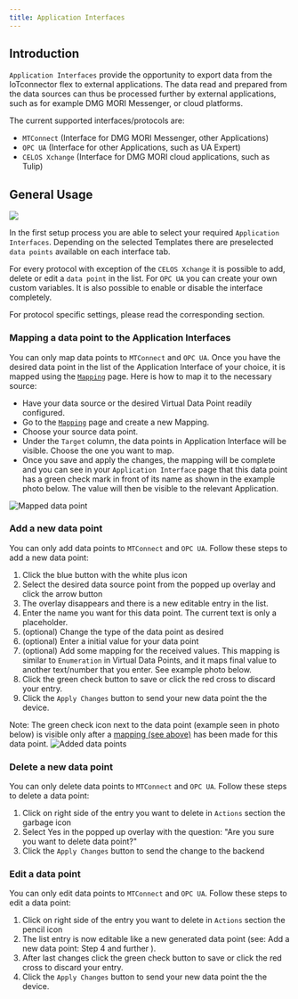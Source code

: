 ```yaml
---
title: Application Interfaces
---
```


## Introduction

`Application Interfaces` provide the opportunity to export data from the IoTconnector flex to external applications. The data read and prepared from the data sources can thus be processed further by external applications, such as for example DMG MORI Messenger, or cloud platforms.

The current supported interfaces/protocols are:

- `MTConnect` (Interface for DMG MORI Messenger, other Applications)
- `OPC UA` (Interface for other Applications, such as UA Expert)
- `CELOS Xchange` (Interface for DMG MORI cloud applications, such as Tulip)

## General Usage

![](/img/applicationinterface/overview.png)

In the first setup process you are able to select your required `Application Interfaces`. Depending on the selected Templates there are preselected `data points` available on each interface tab.

For every protocol with exception of the `CELOS Xchange` it is possible to add, delete or edit a `data point` in the list. For `OPC UA` you can create your own custom variables. It is also possible to enable or disable the interface completely.

For protocol specific settings, please read the corresponding section.

### Mapping a data point to the Application Interfaces

You can only map data points to `MTConnect` and `OPC UA`. Once you have the desired data point in the list of the Application Interface of your choice, it is mapped using the [`Mapping`](Mapping.md) page. Here is how to map it to the necessary source:

- Have your data source or the desired Virtual Data Point readily configured.
- Go to the [`Mapping`](Mapping.md) page and create a new Mapping.
- Choose your source data point.
- Under the `Target` column, the data points in Application Interface will be visible. Choose the one you want to map.
- Once you save and apply the changes, the mapping will be complete and you can see in your `Application Interface` page that this data point has a green check mark in front of its name as shown in the example photo below. The value will then be visible to the relevant Application.

![Mapped data point](/img/applicationinterface/mapped_application_interface_datapoint.png)

### Add a new data point

You can only add data points to `MTConnect` and `OPC UA`. Follow these steps to add a new data point:

1. Click the blue button with the white plus icon
2. Select the desired data source point from the popped up overlay and click the arrow button
3. The overlay disappears and there is a new editable entry in the list.
4. Enter the name you want for this data point. The current text is only a placeholder.
5. (optional) Change the type of the data point as desired
6. (optional) Enter a initial value for your data point
7. (optional) Add some mapping for the received values. This mapping is similar to `Enumeration` in Virtual Data Points, and it maps final value to another text/number that you enter. See example photo below.
8. Click the green check button to save or click the red cross to discard your entry.
9. Click the `Apply Changes` button to send your new data point the the device.

Note: The green check icon next to the data point (example seen in photo below) is visible only after a [mapping (see above)](ApplicationInterface.md#mapping-a-data-point-to-the-application-interfaces) has been made for this data point.
![Added data points](/img/applicationinterface/applicationinterface_added_datapoint.png)

### Delete a new data point

You can only delete data points to `MTConnect` and `OPC UA`. Follow these steps to delete a data point:

1. Click on right side of the entry you want to delete in `Actions` section the garbage icon
2. Select Yes in the popped up overlay with the question: "Are you sure you want to delete data point?"
3. Click the `Apply Changes` button to send the change to the backend

### Edit a data point

You can only edit data points to `MTConnect` and `OPC UA`. Follow these steps to edit a data point:

1. Click on right side of the entry you want to delete in `Actions` section the pencil icon
2. The list entry is now editable like a new generated data point (see: Add a new data point: Step 4 and further ).
3. After last changes click the green check button to save or click the red cross to discard your entry.
4. Click the `Apply Changes` button to send your new data point the the device.
